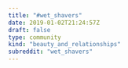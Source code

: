 ```yaml
---
title: "#wet_shavers"
date: 2019-01-02T21:24:57Z
draft: false
type: community
kind: "beauty_and_relationships"
subreddit: "wet_shavers"
---
```

